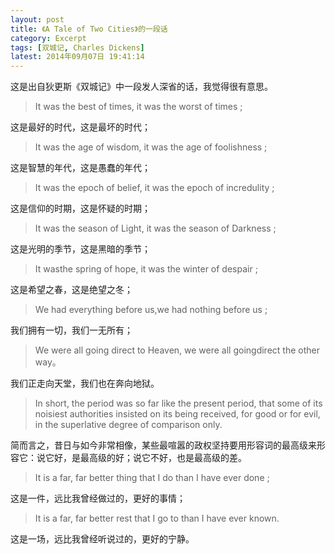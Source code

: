 ```yaml
---
layout: post
title: 《A Tale of Two Cities》的一段话
category: Excerpt
tags: [双城记, Charles Dickens]
latest: 2014年09月07日 19:41:14
---
```


这是出自狄更斯《双城记》中一段发人深省的话，我觉得很有意思。

> It was the best of times, it was the worst of times ;

这是最好的时代，这是最坏的时代；

> It was the age of wisdom, it was the age of  foolishness ;

这是智慧的年代，这是愚蠢的年代；

> It was the epoch of belief, it was the epoch of incredulity ;

这是信仰的时期，这是怀疑的时期；

> It was the season of Light, it was the season of Darkness ;

这是光明的季节，这是黑暗的季节；

> It wasthe spring of hope, it was the winter of despair ;

这是希望之春，这是绝望之冬；

> We had everything before us,we had nothing before us ;

我们拥有一切，我们一无所有；

> We were all going direct to Heaven, we were all goingdirect the other way。

我们正走向天堂，我们也在奔向地狱。

> In short, the period was so far like the present period, that some of its noisiest authorities insisted on its being received, for good or for evil, in the superlative degree of comparison only.

简而言之，昔日与如今非常相像，某些最喧嚣的政权坚持要用形容词的最高级来形容它：说它好，是最高级的好；说它不好，也是最高级的差。

> It is a far, far better thing that I do than I have ever done ;

这是一件，远比我曾经做过的，更好的事情；

> It is a far, far better rest that I go to than I have ever known.

这是一场，远比我曾经听说过的，更好的宁静。

